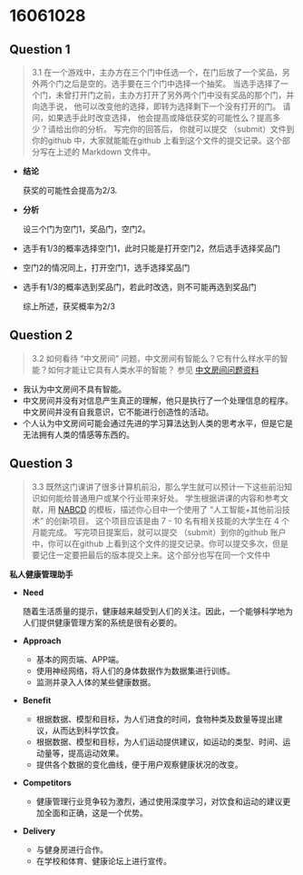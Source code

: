 ﻿# 16061028 

## Question 1

> 3.1 在一个游戏中，主办方在三个门中任选一个，在门后放了一个奖品，另外两个门之后是空的。选手要在三个门中选择一个抽奖。 当选手选择了一个门，未曾打开门之前，主办方打开了另外两个门中没有奖品的那个门，并向选手说， 他可以改变他的选择，即转为选择剩下一个没有打开的门。 请问，如果选手此时改变选择， 他会提高或降低获奖的可能性么？提高多少？请给出你的分析。 写完你的回答后， 你就可以提交 （submit）文件到你的github 中，大家就能能在github 上看到这个文件的提交记录。这个部分写在上述的 Markdown 文件中。

- **结论**

  获奖的可能性会提高为2/3.

- **分析**

  设三个门为空门1，奖品门，空门2。

- 选手有1/3的概率选择空门1，此时只能是打开空门2，然后选手选择奖品门
- 空门2的情况同上，打开空门1，选手选择奖品门
- 选手有1/3的概率选到奖品门，若此时改选，则不可能再选到奖品门

  综上所述，获奖概率为2/3

## Question 2

> 3.2 如何看待 “中文房间” 问题，中文房间有智能么？它有什么样水平的智能？如何才能让它具有人类水平的智能？ 参见 [中文房间问题资料](https://www.bing.com/search?setmkt=zh-CN&q=%E4%B8%AD%E6%96%87%E6%88%BF%E9%97%B4+%E9%97%AE%E9%A2%98)

- 我认为中文房间不具有智能。
- 中文房间并没有对信息产生真正的理解，他只是执行了一个处理信息的程序。中文房间并没有自我意识，它不能进行创造性的活动。
- 个人认为中文房间可能会通过先进的学习算法达到人类的思考水平，但是它是无法拥有人类的情感等东西的。

## Question 3

> 3.3 既然这门课讲了很多计算机前沿，那么学生就可以预计一下这些前沿知识如何能给普通用户或某个行业带来好处。 学生根据讲课的内容和参考文献，用 [NABCD](https://www.cnblogs.com/xinz/archive/2010/12/01/1893323.html) 的模板，描述你心目中一个使用了 “人工智能+其他前沿技术” 的创新项目。 这个项目应该是由 7 - 10 名有相关技能的大学生在 4 个月能完成。 写完项目提案后，就可以提交 （submit）到你的github 账户中，你可以在github 上看到这个文件的提交记录。你可以提交多次，但是要记住一定要把最后的版本提交上来。这个部分也写在同一个文件中

**私人健康管理助手**

- **Need**

  随着生活质量的提示，健康越来越受到人们的关注。因此，一个能够科学地为人们提供健康管理方案的系统是很有必要的。

- **Approach**

  - 基本的网页端、APP端。
  - 使用神经网络，将人们的身体数据作为数据集进行训练。
  - 监测并录入人体的某些健康数据。

- **Benefit**

  - 根据数据、模型和目标，为人们进食的时间，食物种类及数量等提出建议，从而达到科学饮食。
  - 根据数据、模型和目标，为人们运动提供建议，如运动的类型、时间、运动量等，提高运动效果。
  - 提供各个数据的变化曲线，便于用户观察健康状况的改变。

- **Competitors**

  - 健康管理行业竞争较为激烈，通过使用深度学习，对饮食和运动的建议更加全面和正确，这是一个优势。

- **Delivery**

  - 与健身房进行合作。
  - 在学校和体育、健康论坛上进行宣传。